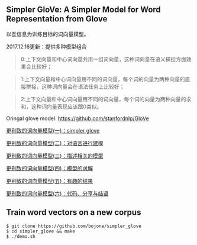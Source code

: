## Simpler GloVe: A Simpler Model for Word Representation from Glove

以互信息为训练目标的词向量模型。

2017.12.16更新：提供多种模型组合

> 0:上下文向量和中心词向量共用一组词向量，这种词向量在语义捕捉方面效果会比较好；

> 1:上下文向量和中心词向量用不同的词向量，每个词的向量为两种向量的直接拼接，这种词向量会在语法任务上比较好；

> 2:上下文向量和中心词向量用不同的词向量，每个词的向量为两种向量的求和，这种词向量表现应该跟0类似。

Oringal glove model: https://github.com/stanfordnlp/GloVe

<a href="http://kexue.fm/archives/4667/" target="_blank">更别致的词向量模型(一)：simpler glove</a>

<a href="http://kexue.fm/archives/4669/" target="_blank">更别致的词向量模型(二)：对语言进行建模</a>

<a href="http://kexue.fm/archives/4671/" target="_blank">更别致的词向量模型(三)：描述相关的模型</a>

<a href="http://kexue.fm/archives/4675/" target="_blank">更别致的词向量模型(四)：模型的求解</a>

<a href="http://kexue.fm/archives/4677/" target="_blank">更别致的词向量模型(五)：有趣的结果</a>

<a href="http://kexue.fm/archives/4681/" target="_blank">更别致的词向量模型(六)：代码、分享与结语</a>

## Train word vectors on a new corpus

    $ git clone https://github.com/bojone/simpler_glove
    $ cd simpler_glove && make
    $ ./demo.sh

